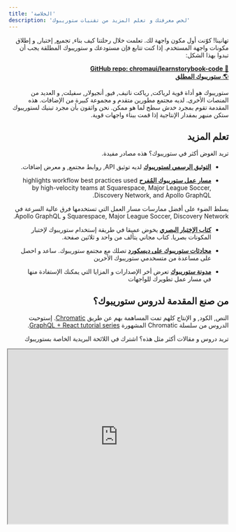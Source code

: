 ```yaml
---
title: 'الخلاصة'
description: 'لخص معرفتك و تعلم المزيد من تقنيات ستوريبوك'
---
```


<div style="direction: rtl">

تهانينا! كوّنت أول مكون واجهة لك.
تعلمت خلال رحلتنا كيف بناء, تجميع, إختبار, و إطلاق مكونات واجهة المستخدم. إذا كنت تتابع فإن مستودعك و ستوريبوك المطلقة يجب أن تبدوا بهذا الشكل:

[📕 **GitHub repo: chromaui/learnstorybook-code**](https://github.com/chromaui/learnstorybook-code)
<br/>
[🌎 **ستوريبوك المطلق**](https://clever-banach-415c03.netlify.app/)

ستوريبوك هو أداة قوية لرياكت, رياكت ناتيف, فيو, أنجيولار, سفيلت, و العديد من المنصات الأخرى. لديه مجتمع مطورين متقدم و مجموعة كبيرة من الإضافات. هذه المقدمة تقوم بمجرد خدش سطح لما هو ممكن. نحن واثقون بأن مجرد تبنيك لستوريبوك ستكن منبهر بمقدار الإنتاجية إذا قمت ببناء واجهات قوية.

## تعلم المزيد

تريد الغوض أكثر في ستوريبوك؟ هذه مصادر مفيدة.

- [**التوثيق الرسمي لستوريبوك**](https://storybook.js.org/docs/react/get-started/introduction) لديه توثيق API, روابط مجتمع, و معرض إضافات.

- [**مسار عمل ستوريبوك المُفرح**](https://www.chromatic.com/blog/the-delightful-storybook-workflow) highlights workflow best practices used by high-velocity teams at Squarespace, Major League Soccer, Discovery Network, and Apollo GraphQL.

يسلط الضوء على أفضل ممارسات مسار العمل التي تستخدمها فرق عالية السرعة في Squarespace, Major League Soccer, Discovery Network و Apollo GraphQL.

- [**كتاب الإختبار البصري**](https://storybook.js.org/tutorials/visual-testing-handbook/) يخوض عميقا في طريقة إستخدام ستوريبوك لإختبار المكونات بصريا. كتاب مجاني يتألف من واحد و ثلاثين صفحة.

- [**محادثات ستوريبوك على ديسكورد**](https://discord.gg/UUt2PJb) تصلك مع مجتمع ستوريبوك. ساعد و احصل على مساعدة من متسخدمي ستوريبوك الأخرين

- [**مدونة ستوريبوك**](https://medium.com/storybookjs) تعرض أخر الإصدارات و المزايا التي يمكنك الإستفادة منها في مسار عمل تطويرك للواجهات

## من صنع المقدمة لدروس ستوريبوك؟

النص, الكود, و الإنتاج كلهم تمت المساهمة بهم عن طريق [Chromatic](https://www.chromatic.com/). إستوحيت الدروس من سلسلة Chromatic المشهورة [GraphQL + React tutorial series](https://www.chromatic.com/blog/graphql-react-tutorial-part-1-6).

تريد دروس و مقالات أكثر مثل هذه؟ اشترك في اللائحة البريدية الخاصة بستوريبوك

<iframe style="height:400px;width:100%;max-width:800px;margin:0px auto;" src="https://upscri.be/d42fc0?as_embed"></iframe>

</div>
